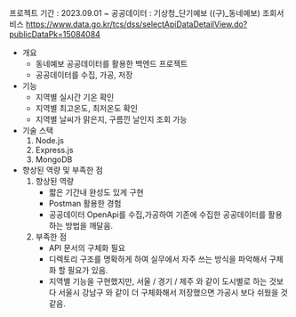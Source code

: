 프로젝트 기간 : 2023.09.01 ~
공공데이터 : 기상청_단기예보 ((구)_동네예보) 조회서비스
            https://www.data.go.kr/tcs/dss/selectApiDataDetailView.do?publicDataPk=15084084

-  개요
    - 동네예보 공공데이터를 활용한 백엔드 프로젝트
    - 공공데이터를 수집, 가공, 저장
-  기능
    - 지역별 실시간 기온 확인
    - 지역별 최고온도, 최저온도 확인
    - 지역별 날씨가 맑은지, 구름낀 날인지 조회 가능
-  기술 스택
    1. Node.js
    2. Express.js
    3. MongoDB
-  향상된 역량 및 부족한 점
    1. 향상된 역량
        - 짧은 기간내 완성도 있게 구현
        - Postman 활용한 경험
        - 공공데이터 OpenApi를 수집,가공하여 기존에 수집한 공공데이터를 활용하는 방법을 깨달음.
    2. 부족한 점
        - API 문서의 구체화 필요
        - 디렉토리 구조를 명확하게 하여 실무에서 자주 쓰는 방식을 파악해서 구체화 할 필요가 있음.
        - 지역별 기능을 구현했지만,
          서울 / 경기 / 제주 와 같이 도시별로 하는 것보다 서울시 강남구 와 같이 더 구체화해서 저장했으면
          가공시 보다 쉬웠을 것 같음.